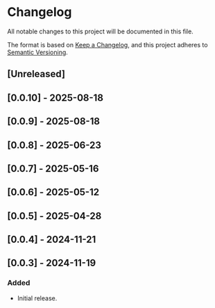 # Changelog

All notable changes to this project will be documented in this file.

The format is based on [Keep a Changelog](https://keepachangelog.com/en/1.0.0/),
and this project adheres to [Semantic Versioning](https://semver.org/spec/v2.0.0.html).

## [Unreleased]

## [0.0.10] - 2025-08-18

## [0.0.9] - 2025-08-18

## [0.0.8] - 2025-06-23

## [0.0.7] - 2025-05-16

## [0.0.6] - 2025-05-12

## [0.0.5] - 2025-04-28

## [0.0.4] - 2024-11-21

## [0.0.3] - 2024-11-19

### Added
- Initial release.
